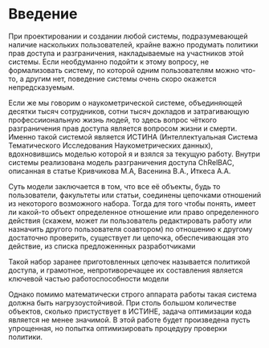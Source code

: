 # Введение

При проектировании и создании любой системы, подразумевающей наличие наскольких пользователей, крайне важно продумать политики прав доступа и разграничения, накладываемые на участников этой системы. Если необдуманно подойти к этому вопросу, не формализовать систему, по которой одним пользователям можно что-то, а другим нет, поведение системы очень скоро окажется непредсказуемым.

Если же мы говорим о наукометрической системе, объединяющей десятки тысяч сотрудников, сотни тысяч докладов и затрагивающую профессииональную жизнь людей, то здесь вопрос чёткого разграничения прав доступа является вопросом жизни и смерти.
Именно такой системой является ИСТИНА (Интеллектуальная Система Тематического Исследования Наукометрических данных), вдохновившись моделью которой я и взялся за текущую работу. Внутри системы реализована модель разграничения доступа ChRelBAC, описанная в статье Кривчикова М.А, Васенина В.А., Иткеса А.А.

Суть модели заключается в том, что все её объекты, будь то пользователи, факультеты или статьи, соединены цепочками отношений из некоторого возможного набора. Тогда для того чтобы понять, имеет ли какой-то объект определенное отношение или право определенного действия (скажем, может ли пользователь редактировать работу или назначить другого пользователя соавтором) по отношению к другому достаточно проверить, существует ли цепочка, обеспечивающая это действие, из списка предложеннных разработчиками

Такой набор заранее приготовленных цепочек называется политикой доступа, и грамотное, непротиворечащее их составления является ключевой частью работоспособности модели

Однако помимо математически строго аппарата работы такая система должна быть нагрузоустойчивой. При столь большом количестве объектов, сколько пристуствует в ИСТИНЕ, задача оптимизации кода является не менее значимой. В этой работе будет произведена пусть упрощенная, но попытка оптимизировать процедуру проверки политики.